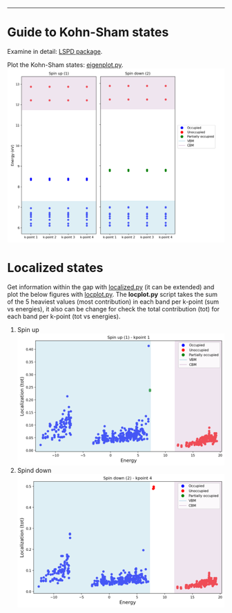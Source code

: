 ---
# Guide to Kohn-Sham states
Examine in detail: [LSPD package](https://github.com/JosephPVera/Localized-States/tree/main).

Plot the Kohn-Sham states: [eigenplot.py](https://github.com/JosephPVera/DFT-calculations/blob/main/DFT/scripts/eigenplot.py).
![Alt text](https://github.com/JosephPVera/Investigation-cBN/blob/main/DFT%20calculations/Point-defects/PBE/screnning-defects/Guide/images/guide.png)

# Localized states
Get information within the gap with [localized.py](https://github.com/JosephPVera/DFT-calculations/blob/main/DFT/scripts/localized.py) (it can be extended) and plot the below figures with [locplot.py](https://github.com/JosephPVera/DFT-calculations/blob/main/DFT/scripts/locplot.py). The **locplot.py** script takes the sum of the 5 heaviest values (most contribution) ​​in each band per k-point (sum vs energies), it also can be change for check the total contribution (tot) for each band per k-point (tot vs energies).
1. Spin up
![Alt text](https://github.com/JosephPVera/Investigation-cBN/blob/main/DFT%20calculations/Point-defects/PBE/screnning-defects/Guide/images/Spin_up-kpoint_1.png)
2. Spind down
![Alt text](https://github.com/JosephPVera/Investigation-cBN/blob/main/DFT%20calculations/Point-defects/PBE/screnning-defects/Guide/images/Spin_down-kpoint_4.png)
